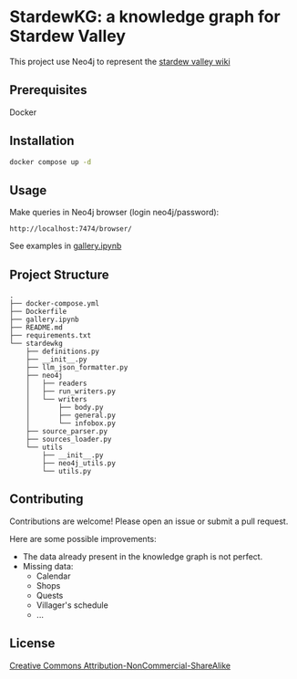 # StardewKG: a knowledge graph for Stardew Valley

This project use Neo4j to represent the [stardew valley wiki](https://wiki.stardewvalley.net/Stardew_Valley_Wiki)

## Prerequisites

Docker

## Installation

```sh
docker compose up -d
```

## Usage

Make queries in Neo4j browser (login neo4j/password):

```
http://localhost:7474/browser/
```

See examples in [gallery.ipynb](gallery.ipynb)

## Project Structure

```tree
.
├── docker-compose.yml
├── Dockerfile
├── gallery.ipynb
├── README.md
├── requirements.txt
└── stardewkg
    ├── definitions.py
    ├── __init__.py
    ├── llm_json_formatter.py
    ├── neo4j
    │   ├── readers
    │   ├── run_writers.py
    │   └── writers
    │       ├── body.py
    │       ├── general.py
    │       └── infobox.py
    ├── source_parser.py
    ├── sources_loader.py
    └── utils
        ├── __init__.py
        ├── neo4j_utils.py
        └── utils.py
```

## Contributing

Contributions are welcome! Please open an issue or submit a pull request.

Here are some possible improvements:

- The data already present in the knowledge graph is not perfect.
- Missing data:
  - Calendar
  - Shops
  - Quests
  - Villager's schedule
  - ...

## License

[Creative Commons Attribution-NonCommercial-ShareAlike](https://creativecommons.org/licenses/by-nc-sa/3.0/)